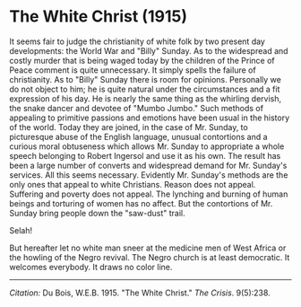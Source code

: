 <!--
title:   The White Christ
author:  Du Bois, W.E.B.
journal: The Crisis
year:    1915
volume:  9
issue:   5
pages:   238
-->

# The White Christ (1915)

It seems fair to judge the christianity of white folk by two present day developments: the World War and "Billy" Sunday. As to the widespread and costly murder that is being waged today by the children of the Prince of Peace comment is quite unnecessary. It simply spells the failure of christianity. As to "Billy" Sunday there is room for opinions. Personally we do not object to him; he is quite natural under the circumstances and a fit expression of his day. He is nearly the same thing as the whirling dervish, the snake dancer and devotee of "Mumbo Jumbo." Such methods of appealing to primitive passions and emotions have been usual in the history of the world. Today they are joined, in the case of Mr. Sunday, to picturesque abuse of the English language, unusual contortions and a curious moral obtuseness which allows Mr. Sunday to appropriate a whole speech belonging to Robert Ingersol and use it as his own. The result has been a large number of converts and widespread demand for Mr. Sunday's services. All this seems necessary. Evidently Mr. Sunday's methods are the only ones that appeal to white Christians. Reason does not appeal. Suffering and poverty does not appeal. The lynching and burning of human beings and torturing of women has no affect. But the contortions of Mr. Sunday bring people down the "saw-dust" trail. 

Selah! 

But hereafter let no white man sneer at the medicine men of West Africa or the howling of the Negro revival. The Negro church is at least democratic. It welcomes everybody. It draws no color line.

______________
*Citation:* Du Bois, W.E.B. 1915. "The White Christ." *The Crisis*. 9(5):238.